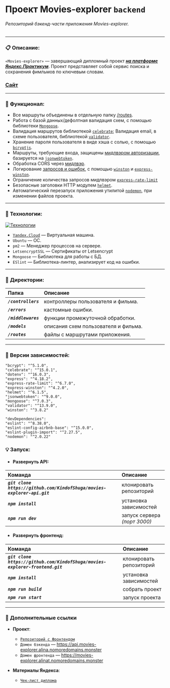 # Проект Movies-explorer `backend`  
###### Репозиторий бэкенд-части приложения Movies-explorer.

___

### :clipboard: __Описание:__

`«Movies-explorer»` — завершающий дипломный проект ***[на платформе Яндекс.Практикум](https://practicum.yandex.ru/)***. Проект представляет собой сервис поиска и сохранения фимльмов по ключевым словам.
### **[Сайт](https://movies-explorer.alinat.nomoredomains.monster/)**

___

### :bookmark_tabs: __Функционал:__

- Все маршруты объединены в отдельную папку [/routes](https://github.com/KindofShuga/movies-explorer-api/tree/main/routes).
- Работа с базой данных/дефолтная валидация схем, с помощью библиотеки [`Mongoose`](https://mongoosejs.com/).
- Валидация маршрутов библиотекой [`celebrate`](https://github.com/arb/celebrate); Валидация email, в схеме пользователя, библиотекой [`validator`](https://github.com/validatorjs/validator.js#readme).
- Хранение пароля пользователя в виде хэша с солью, с помощью [`bcryptjs`](https://github.com/dcodeIO/bcrypt.js#readme).
- Маршруты, требующие входа, защищены [мидлвэром авторизации](https://github.com/KindofShuga/movies-explorer-api/blob/main/middlewares/auth.js), базируется на [`jsonwebtoken`](https://github.com/auth0/node-jsonwebtoken#readme).
- Обработка CORS через [мидлвэр](https://github.com/KindofShuga/movies-explorer-api/blob/main/middlewares/corsHandler.js).
- Логирование [запросов и ошибок](https://github.com/KindofShuga/movies-explorer-api/blob/main/middlewares/logger.js), с помощью [`winston`](https://github.com/winstonjs/winston) и [`express-winston`](https://www.npmjs.com/package/express-winston). 
- Ограничение количества запросов мидлвэром [`express-rate-limit`](https://www.npmjs.com/package/express-rate-limit)
- Безопасные заголовки HTTP модулем [`helmet`](https://www.npmjs.com/package/helmet).
- Автоматический перезапуск приложения утилитой [`nodemon`](https://nodemon.io/), при изменении файлов проекта.
___

### :wrench: __Технологии:__
[![Технологии](https://skillicons.dev/icons?i=nodejs,express,nginx,mongodb,git)](https://skillicons.dev)  
- [`Yandex.Cloud`](https://cloud.yandex.ru/services/compute) — Виртуальная машина.
- `Ubuntu` — ОС.
- `pm2` — Менеджер процессов на сервере.
- `LetsencryptSSL` — Сертификаты от Letsencrypt
- `Mongoose` — Библиотека для работы с БД.
- `ESlint` — Библиотека-линтер, анализирует код на ошибки.
___

### :open_file_folder: __Директории:__
| Папка | Описание |
|:------|:---------|
| ***`/controllers`*** | контроллеры пользователя и фильма. |
| ***`/errors`*** | кастомные ошибки. |
| ***`/middlewares`*** | функции промежуточной обработки. |
| ***`/models`*** | описания схем пользователя и фильма. |
| ***`/routes`*** | файлы с маршрутами приложения. |

____

### :arrow_up_small: __Версии зависимостей:__
    "bcrypt": "^5.1.0",
    "celebrate": "^15.0.1",
    "dotenv": "^16.0.3",
    "express": "^4.18.2",
    "express-rate-limit": "^6.7.0",
    "express-winston": "^4.2.0",
    "helmet": "^6.1.5",
    "jsonwebtoken": "^9.0.0",
    "mongoose": "^7.0.3",
    "validator": "^13.9.0",
    "winston": "^3.8.2"

    "devDependencies":
    "eslint": "^8.38.0",
    "eslint-config-airbnb-base": "^15.0.0",
    "eslint-plugin-import": "^2.27.5",
    "nodemon": "^2.0.22"

### :bulb: __Запуск:__

- #### __Развернуть API:__
| Команда | Описание |
|:------|:---------|
| ***`git clone https://github.com/KindofShuga/movies-explorer-api.git`*** | клонировать репозиторий |
| ***`npm install`*** | установка зависимостей |
| ***`npm run dev`*** | запуск сервера *(порт 3000)* |

- #### __Развернуть фронтенд:__
| Команда | Описание |
|:------|:---------|
| ***`git clone https://github.com/KindofShuga/movies-explorer-frontend.git`*** | клонировать репозиторий |
| ***`npm install`*** | установка зависимостей |
| ***`npm run build`*** | собрать проект |
| ***`npm run start`*** | запуск проекта |
____

### :link: __Дополнительные ссылки__
- __Проект__:
    - [`Репозиторий с Фронтендом`](https://github.com/KindofShuga/movies-explorer-frontend)   
    - `Домен бэкенда` — https://api.movies-explorer.alina.nomoredomains.monster
    - `Домен фронтенда` — https://movies-explorer.alinat.nomoredomains.monster

- __Материалы Яндекса__:  
    - [`Чек-лист диплома`](https://code.s3.yandex.net/web-developer/static/new-program/web-diploma-criteria-2.0/index.html)  
